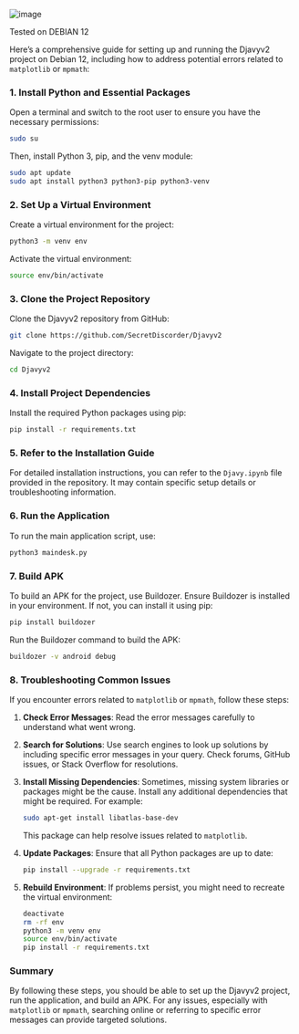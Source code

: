 
![image](https://github.com/user-attachments/assets/19efe967-6c67-4054-aaf7-ff5470718bd0)

Tested on DEBIAN 12

Here’s a comprehensive guide for setting up and running the Djavyv2 project on Debian 12, including how to address potential errors related to `matplotlib` or `mpmath`:

### 1. **Install Python and Essential Packages**

Open a terminal and switch to the root user to ensure you have the necessary permissions:

```bash
sudo su
```

Then, install Python 3, pip, and the venv module:

```bash
sudo apt update
sudo apt install python3 python3-pip python3-venv
```

### 2. **Set Up a Virtual Environment**

Create a virtual environment for the project:

```bash
python3 -m venv env
```

Activate the virtual environment:

```bash
source env/bin/activate
```

### 3. **Clone the Project Repository**

Clone the Djavyv2 repository from GitHub:

```bash
git clone https://github.com/SecretDiscorder/Djavyv2
```

Navigate to the project directory:

```bash
cd Djavyv2
```

### 4. **Install Project Dependencies**

Install the required Python packages using pip:

```bash
pip install -r requirements.txt
```

### 5. **Refer to the Installation Guide**

For detailed installation instructions, you can refer to the `Djavy.ipynb` file provided in the repository. It may contain specific setup details or troubleshooting information.

### 6. **Run the Application**

To run the main application script, use:

```bash
python3 maindesk.py
```

### 7. **Build APK**

To build an APK for the project, use Buildozer. Ensure Buildozer is installed in your environment. If not, you can install it using pip:

```bash
pip install buildozer
```

Run the Buildozer command to build the APK:

```bash
buildozer -v android debug
```

### 8. **Troubleshooting Common Issues**

If you encounter errors related to `matplotlib` or `mpmath`, follow these steps:

1. **Check Error Messages**: Read the error messages carefully to understand what went wrong.

2. **Search for Solutions**: Use search engines to look up solutions by including specific error messages in your query. Check forums, GitHub issues, or Stack Overflow for resolutions.

3. **Install Missing Dependencies**: Sometimes, missing system libraries or packages might be the cause. Install any additional dependencies that might be required. For example:

   ```bash
   sudo apt-get install libatlas-base-dev
   ```

   This package can help resolve issues related to `matplotlib`.

4. **Update Packages**: Ensure that all Python packages are up to date:

   ```bash
   pip install --upgrade -r requirements.txt
   ```

5. **Rebuild Environment**: If problems persist, you might need to recreate the virtual environment:

   ```bash
   deactivate
   rm -rf env
   python3 -m venv env
   source env/bin/activate
   pip install -r requirements.txt
   ```

### Summary

By following these steps, you should be able to set up the Djavyv2 project, run the application, and build an APK. For any issues, especially with `matplotlib` or `mpmath`, searching online or referring to specific error messages can provide targeted solutions.
